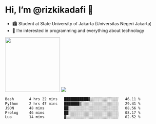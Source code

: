 # Hi, I’m @rizkikadafi 👋
- 🏙 Student at State University of Jakarta (Universitas Negeri Jakarta)
- 👀 I’m interested in programming and everything about technology
<img height="180em" src="https://github-readme-stats.vercel.app/api?username=rizkikadafi&show_icons=true&hide_border=true&&count_private=true&include_all_commits=true" />
<img src="https://github-readme-stats.vercel.app/api/top-langs/?username=rizkikadafi&show_icons=true&hide_border=true&&count_private=true&include_all_commits=true" />

<!--START_SECTION:waka-->

```txt
Bash       4 hrs 22 mins   ███████████▓░░░░░░░░░░░░░   46.11 %
Python     2 hrs 47 mins   ███████▒░░░░░░░░░░░░░░░░░   29.41 %
JSON       48 mins         ██░░░░░░░░░░░░░░░░░░░░░░░   08.56 %
Prolog     46 mins         ██░░░░░░░░░░░░░░░░░░░░░░░   08.17 %
Lua        14 mins         ▓░░░░░░░░░░░░░░░░░░░░░░░░   02.52 %
```

<!--END_SECTION:waka-->

<!---
rizkikadafi/rizkikadafi is a ✨ special ✨ repository because its `README.md` (this file) appears on your GitHub profile.
You can click the Preview link to take a look at your changes.
--->
